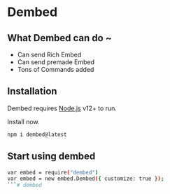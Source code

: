 # Dembed

## What Dembed can do ~

- Can send Rich Embed
- Can send premade Embed
- Tons of Commands added



## Installation

Dembed requires [Node.js](https://nodejs.org/) v12+ to run.

Install now.

```sh
npm i dembed@latest
```

## Start using dembed

```sh
var embed = require("dembed")
var embed = new embed.Dembed({ customize: true });
```# dembed
